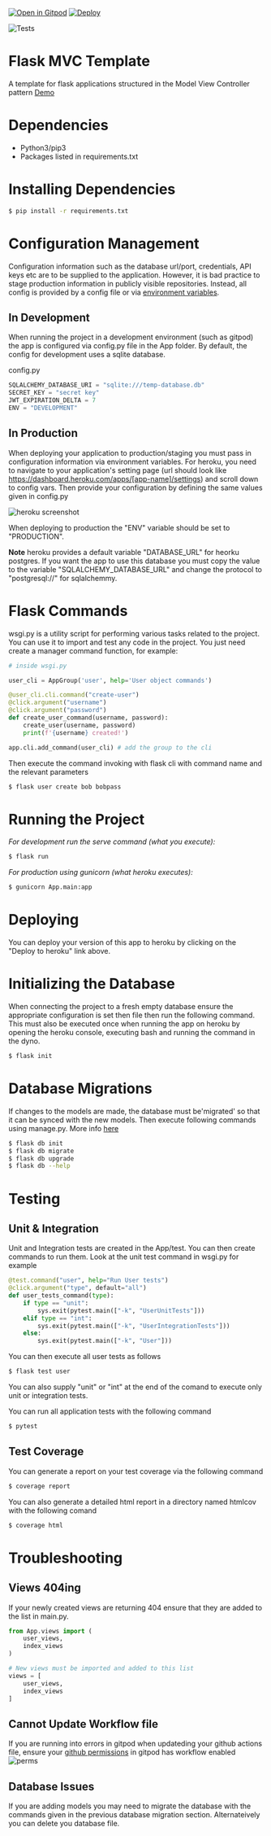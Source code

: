 [![Open in Gitpod](https://gitpod.io/button/open-in-gitpod.svg)](https://gitpod.io/#https://github.com/jWing-ML/comp3613project)
[![Deploy](https://www.herokucdn.com/deploy/button.svg)](https://heroku.com/deploy)

![Tests](https://github.com/uwidcit/flaskmvc/actions/workflows/dev.yml/badge.svg)

# Flask MVC Template
A template for flask applications structured in the Model View Controller pattern [Demo](https://dcit-flaskmvc.herokuapp.com/)


# Dependencies
* Python3/pip3
* Packages listed in requirements.txt

# Installing Dependencies
```bash
$ pip install -r requirements.txt
```

# Configuration Management


Configuration information such as the database url/port, credentials, API keys etc are to be supplied to the application. However, it is bad practice to stage production information in publicly visible repositories.
Instead, all config is provided by a config file or via [environment variables](https://linuxize.com/post/how-to-set-and-list-environment-variables-in-linux/).

## In Development

When running the project in a development environment (such as gitpod) the app is configured via config.py file in the App folder. By default, the config for development uses a sqlite database.

config.py
```python
SQLALCHEMY_DATABASE_URI = "sqlite:///temp-database.db"
SECRET_KEY = "secret key"
JWT_EXPIRATION_DELTA = 7
ENV = "DEVELOPMENT"
```

## In Production

When deploying your application to production/staging you must pass
in configuration information via environment variables. For heroku, you need to navigate to your application's setting page (url should look like https://dashboard.heroku.com/apps/[app-name]/settings) and scroll down to config vars.
Then provide your configuration by defining the same values given in config.py 

![heroku screenshot](images/fig1.png)

When deploying to production the "ENV" variable should be set to "PRODUCTION". 

**Note** heroku provides a default variable "DATABASE_URL" for heorku postgres. If you want the app to use this database you must copy the value to the variable "SQLALCHEMY_DATABASE_URL" and change the protocol to "postgresql://" for sqlalchemmy.

# Flask Commands

wsgi.py is a utility script for performing various tasks related to the project. You can use it to import and test any code in the project. 
You just need create a manager command function, for example:

```python
# inside wsgi.py

user_cli = AppGroup('user', help='User object commands')

@user_cli.cli.command("create-user")
@click.argument("username")
@click.argument("password")
def create_user_command(username, password):
    create_user(username, password)
    print(f'{username} created!')

app.cli.add_command(user_cli) # add the group to the cli

```

Then execute the command invoking with flask cli with command name and the relevant parameters

```bash
$ flask user create bob bobpass
```


# Running the Project

_For development run the serve command (what you execute):_
```bash
$ flask run
```

_For production using gunicorn (what heroku executes):_
```bash
$ gunicorn App.main:app
```

# Deploying
You can deploy your version of this app to heroku by clicking on the "Deploy to heroku" link above.

# Initializing the Database
When connecting the project to a fresh empty database ensure the appropriate configuration is set then file then run the following command. This must also be executed once when running the app on heroku by opening the heroku console, executing bash and running the command in the dyno.

```bash
$ flask init
```

# Database Migrations
If changes to the models are made, the database must be'migrated' so that it can be synced with the new models.
Then execute following commands using manage.py. More info [here](https://flask-migrate.readthedocs.io/en/latest/)

```bash
$ flask db init
$ flask db migrate
$ flask db upgrade
$ flask db --help
```

# Testing

## Unit & Integration
Unit and Integration tests are created in the App/test. You can then create commands to run them. Look at the unit test command in wsgi.py for example

```python
@test.command("user", help="Run User tests")
@click.argument("type", default="all")
def user_tests_command(type):
    if type == "unit":
        sys.exit(pytest.main(["-k", "UserUnitTests"]))
    elif type == "int":
        sys.exit(pytest.main(["-k", "UserIntegrationTests"]))
    else:
        sys.exit(pytest.main(["-k", "User"]))
```

You can then execute all user tests as follows

```bash
$ flask test user
```

You can also supply "unit" or "int" at the end of the comand to execute only unit or integration tests.

You can run all application tests with the following command

```bash
$ pytest
```

## Test Coverage

You can generate a report on your test coverage via the following command

```bash
$ coverage report
```

You can also generate a detailed html report in a directory named htmlcov with the following comand

```bash
$ coverage html
```

# Troubleshooting

## Views 404ing

If your newly created views are returning 404 ensure that they are added to the list in main.py.

```python
from App.views import (
    user_views,
    index_views
)

# New views must be imported and added to this list
views = [
    user_views,
    index_views
]
```

## Cannot Update Workflow file

If you are running into errors in gitpod when updateding your github actions file, ensure your [github permissions](https://gitpod.io/integrations) in gitpod has workflow enabled ![perms](./images/gitperms.png)

## Database Issues

If you are adding models you may need to migrate the database with the commands given in the previous database migration section. Alternateively you can delete you database file.
